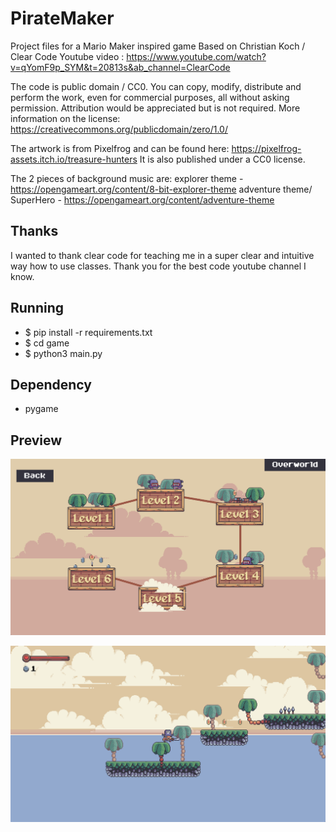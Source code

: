 # PirateMaker

Project files for a Mario Maker inspired game
Based on Christian Koch / Clear Code 
Youtube video : https://www.youtube.com/watch?v=qYomF9p_SYM&t=20813s&ab_channel=ClearCode

The code is public domain / CC0. You can copy, modify, distribute and perform the work, even for commercial purposes, all without asking permission.
Attribution would be appreciated but is not required. 
More information on the license: https://creativecommons.org/publicdomain/zero/1.0/

The artwork is from Pixelfrog and can be found here: https://pixelfrog-assets.itch.io/treasure-hunters
It is also published under a CC0 license. 

The 2 pieces of background music are: 
explorer theme - https://opengameart.org/content/8-bit-explorer-theme
adventure theme/ SuperHero - https://opengameart.org/content/adventure-theme

## Thanks

I wanted to thank clear code for teaching me in a super clear and intuitive way how to use classes. Thank you for the best code youtube channel I know.


## Running

* $ pip install -r requirements.txt
* $ cd game
* $ python3 main.py

## Dependency	
* pygame	


## Preview

![Alt text](graphics/readme/levels.png)

![Alt text](graphics/readme/game.png)


